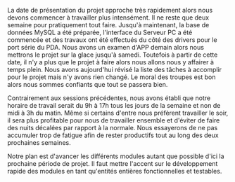 La date de présentation du projet approche très rapidement alors nous devons commencer à travailler plus intensément. Il ne reste que deux semaine pour pratiquement tout faire. Jusqu'à maintenant, la base de données MySQL a été préparée, l'interface du Serveur PC a été commencée et des travaux ont été effectués du côté des drivers pour le port série du PDA. Nous avons un examen d'APP demain alors nous mettrons le projet sur la glace jusqu'à samedi. Toutefois à partir de cette date, il n'y a plus que le projet à faire alors nous allons nous y affairer à temps plein. Nous avons aujourd'hui révisé la liste des tâches à accomplir pour le projet mais n'y avons rien changé. Le moral des troupes est bon alors nous sommes confiants que tout se passera bien.

Contrairement aux sessions précédentes, nous avons établi que notre horaire de travail serait du 9h à 17h tous les jours de la semaine et non de midi à 3h du matin. Même si certains d'entre nous préfèrent travailler le soir, il sera plus profitable pour nous de travailler ensemble et d'éviter de faire des nuits décalées par rapport à la normale. Nous essayerons de ne pas accumuler trop de fatigue afin de rester productifs tout au long des deux prochaines semaines.

Notre plan est d'avancer les différents modules autant que possible d'ici la prochaine période de projet. Il faut mettre l'accent sur le développement rapide des modules en tant qu'entités entières fonctionnelles et testables.